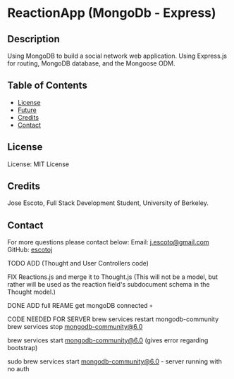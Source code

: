 # ReactionApp (MongoDb - Express)

## Description

Using MongoDB to build a social network web application. Using Express.js for routing, MongoDB database, and the Mongoose ODM.


## Table of Contents

- [License](#License)
- [Future](#Future)
- [Credits](#Credits)
- [Contact](#Contact)

## License

License: MIT License

## Credits

Jose Escoto, Full Stack Development Student, University of Berkeley. 

## Contact

For more questions please contact below:
Email: j.escoto@gmail.com
GitHub: [escotoj](https://github.com/escotoj)


TODO 
ADD (Thought and User Controllers code)

FIX Reactions.js and merge it to Thought.js
(This will not be a model, but rather will be used as the reaction field's subdocument schema in the Thought model.)

DONE
ADD full REAME
get mongoDB connected `+`

CODE NEEDED FOR SERVER 
brew services restart mongodb-community 
brew services stop mongodb-community@6.0

brew services start mongodb-community@6.0 (gives error regarding bootstrap)

sudo brew services start mongodb-community@6.0 - server running with no auth


